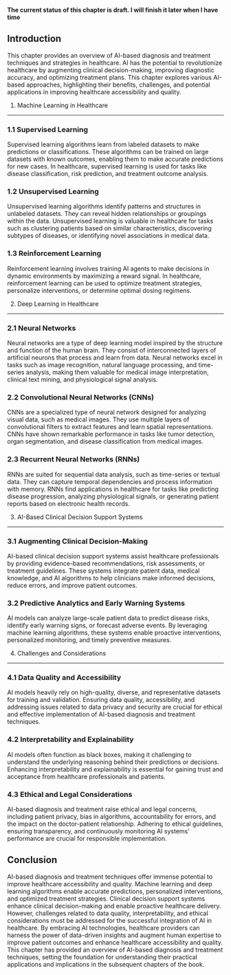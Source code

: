 **The current status of this chapter is draft. I will finish it later when I have time**

Introduction
------------

This chapter provides an overview of AI-based diagnosis and treatment techniques and strategies in healthcare. AI has the potential to revolutionize healthcare by augmenting clinical decision-making, improving diagnostic accuracy, and optimizing treatment plans. This chapter explores various AI-based approaches, highlighting their benefits, challenges, and potential applications in improving healthcare accessibility and quality.

1. Machine Learning in Healthcare
---------------------------------

### 1.1 Supervised Learning

Supervised learning algorithms learn from labeled datasets to make predictions or classifications. These algorithms can be trained on large datasets with known outcomes, enabling them to make accurate predictions for new cases. In healthcare, supervised learning is used for tasks like disease classification, risk prediction, and treatment outcome analysis.

### 1.2 Unsupervised Learning

Unsupervised learning algorithms identify patterns and structures in unlabeled datasets. They can reveal hidden relationships or groupings within the data. Unsupervised learning is valuable in healthcare for tasks such as clustering patients based on similar characteristics, discovering subtypes of diseases, or identifying novel associations in medical data.

### 1.3 Reinforcement Learning

Reinforcement learning involves training AI agents to make decisions in dynamic environments by maximizing a reward signal. In healthcare, reinforcement learning can be used to optimize treatment strategies, personalize interventions, or determine optimal dosing regimens.

2. Deep Learning in Healthcare
------------------------------

### 2.1 Neural Networks

Neural networks are a type of deep learning model inspired by the structure and function of the human brain. They consist of interconnected layers of artificial neurons that process and learn from data. Neural networks excel in tasks such as image recognition, natural language processing, and time-series analysis, making them valuable for medical image interpretation, clinical text mining, and physiological signal analysis.

### 2.2 Convolutional Neural Networks (CNNs)

CNNs are a specialized type of neural network designed for analyzing visual data, such as medical images. They use multiple layers of convolutional filters to extract features and learn spatial representations. CNNs have shown remarkable performance in tasks like tumor detection, organ segmentation, and disease classification from medical images.

### 2.3 Recurrent Neural Networks (RNNs)

RNNs are suited for sequential data analysis, such as time-series or textual data. They can capture temporal dependencies and process information with memory. RNNs find applications in healthcare for tasks like predicting disease progression, analyzing physiological signals, or generating patient reports based on electronic health records.

3. AI-Based Clinical Decision Support Systems
---------------------------------------------

### 3.1 Augmenting Clinical Decision-Making

AI-based clinical decision support systems assist healthcare professionals by providing evidence-based recommendations, risk assessments, or treatment guidelines. These systems integrate patient data, medical knowledge, and AI algorithms to help clinicians make informed decisions, reduce errors, and improve patient outcomes.

### 3.2 Predictive Analytics and Early Warning Systems

AI models can analyze large-scale patient data to predict disease risks, identify early warning signs, or forecast adverse events. By leveraging machine learning algorithms, these systems enable proactive interventions, personalized monitoring, and timely preventive measures.

4. Challenges and Considerations
--------------------------------

### 4.1 Data Quality and Accessibility

AI models heavily rely on high-quality, diverse, and representative datasets for training and validation. Ensuring data quality, accessibility, and addressing issues related to data privacy and security are crucial for ethical and effective implementation of AI-based diagnosis and treatment techniques.

### 4.2 Interpretability and Explainability

AI models often function as black boxes, making it challenging to understand the underlying reasoning behind their predictions or decisions. Enhancing interpretability and explainability is essential for gaining trust and acceptance from healthcare professionals and patients.

### 4.3 Ethical and Legal Considerations

AI-based diagnosis and treatment raise ethical and legal concerns, including patient privacy, bias in algorithms, accountability for errors, and the impact on the doctor-patient relationship. Adhering to ethical guidelines, ensuring transparency, and continuously monitoring AI systems' performance are crucial for responsible implementation.

Conclusion
----------

AI-based diagnosis and treatment techniques offer immense potential to improve healthcare accessibility and quality. Machine learning and deep learning algorithms enable accurate predictions, personalized interventions, and optimized treatment strategies. Clinical decision support systems enhance clinical decision-making and enable proactive healthcare delivery. However, challenges related to data quality, interpretability, and ethical considerations must be addressed for the successful integration of AI in healthcare. By embracing AI technologies, healthcare providers can harness the power of data-driven insights and augment human expertise to improve patient outcomes and enhance healthcare accessibility and quality. This chapter has provided an overview of AI-based diagnosis and treatment techniques, setting the foundation for understanding their practical applications and implications in the subsequent chapters of the book.
